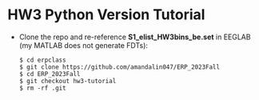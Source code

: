 # HW3 Python Version Tutorial
- Clone the repo and re-reference **S1_elist_HW3bins_be.set** in EEGLAB (my MATLAB does not generate FDTs):
  
  ```
  $ cd erpclass
  $ git clone https://github.com/amandalin047/ERP_2023Fall
  $ cd ERP_2023Fall
  $ git checkout hw3-tutorial
  $ rm -rf .git
  ```
